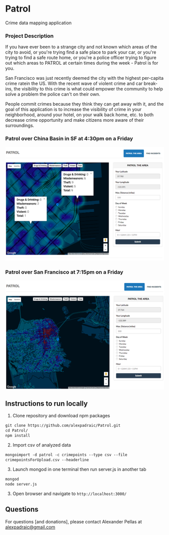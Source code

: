 # Patrol
Crime data mapping application

### Project Description
If you have ever been to a strange city and not known which areas of the city to avoid, or you're trying find a safe place to park your car, or you're trying to find a safe route home, or you're a police officer trying to figure out which areas to PATROL at certain times during the week - Patrol is for you.

San Francisco was just recently deemed the city with the highest per-capita crime ratein the US. With the recent wave of violent crime and car break-ins, the visibility to this crime is what could empower the community to help solve a problem the police can't on their own.

People commit crimes because they think they can get away with it, and the goal of this application is to increase the visibility of crime in your neighborhood, around your hotel, on your walk back home, etc. to both decrease crime opportunity and make citizens more aware of their surroundings.



### Patrol over China Basin in SF at 4:30pm on a Friday

![Image of Patrol over China Basin in SF at 4pm on a Friday](./public/PatrolScreenshot.png)



### Patrol over San Francisco at 7:15pm on a Friday

![Image of Patrol over San Francisco at 7:15pm on a Friday](./public/PatrolSFScreenshot.png)



## Instructions to run locally

1) Clone repository and download npm packages

```
git clone https://github.com/alexpadraic/Patrol.git
cd Patrol/
npm install
```

2)  Import csv of analyzed data

```
mongoimport -d patrol -c crimepoints --type csv --file crimepointsForUpload.csv --headerline
```

3) Launch mongod in one terminal then run server.js in another tab

````
mongod
node server.js
````

3) Open browser and navigate to `http://localhost:3000/`



## Questions

For questions [and donations], please contact Alexander Pellas at alexpadraic@gmail.com